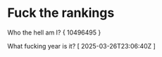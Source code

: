 # Fuck the rankings

Who the hell am I?
{ 10496495 }

What fucking year is it?
[ 2025-03-26T23:06:40Z ]
